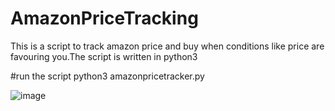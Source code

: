 # AmazonPriceTracking
This is a script to track amazon price and buy when conditions like price  are favouring you.The script is written in python3

#run the script
python3 amazonpricetracker.py

![image](https://github.com/mucheru/AmazonPriceTracking/assets/13763343/0f19187c-1a57-4383-b8a1-27cafadca8a8)
